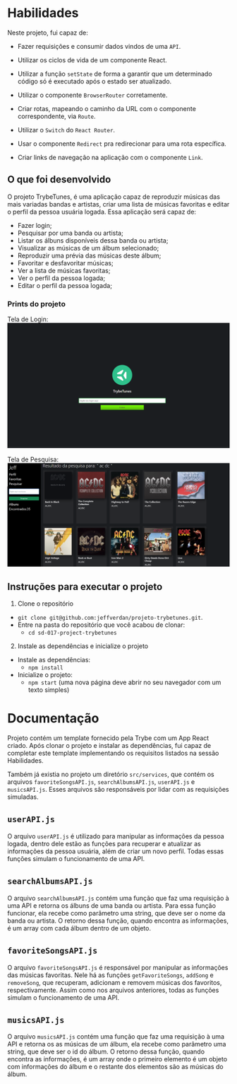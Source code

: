 # Habilidades
Neste projeto, fui capaz de:

  * Fazer requisições e consumir dados vindos de uma `API`.

  * Utilizar os ciclos de vida de um componente React.

  * Utilizar a função `setState` de forma a garantir que um determinado código só é executado após o estado ser atualizado.
  
  * Utilizar o componente `BrowserRouter` corretamente.

  * Criar rotas, mapeando o caminho da URL com o componente correspondente, via `Route`.

  * Utilizar o `Switch` do `React Router`.

  * Usar o componente `Redirect` pra redirecionar para uma rota específica.

  * Criar links de navegação na aplicação com o componente `Link`.

## O que foi desenvolvido

O projeto TrybeTunes, é uma aplicação capaz de reproduzir músicas das mais variadas bandas e artistas, criar uma lista de músicas favoritas e editar o perfil da pessoa usuária logada. Essa aplicação será capaz de:

  - Fazer login;
  - Pesquisar por uma banda ou artista;
  - Listar os álbuns disponíveis dessa banda ou artista;
  - Visualizar as músicas de um álbum selecionado;
  - Reproduzir uma prévia das músicas deste álbum;
  - Favoritar e desfavoritar músicas;
  - Ver a lista de músicas favoritas;
  - Ver o perfil da pessoa logada;
  - Editar o perfil da pessoa logada;

### Prints do projeto
Tela de Login:<br>
<img src="https://github.com/jeffverdan/projeto-trybetunes/blob/main/public/images/Tela%20de%20Login.png" width="600"/>

Tela de Pesquisa:<br>
<img src="https://github.com/jeffverdan/projeto-trybetunes/blob/main/public/images/Tela%20de%20Search.png" width="600"/>

## Instruções para executar o projeto

1. Clone o repositório
  * `git clone git@github.com:jeffverdan/projeto-trybetunes.git`.
  * Entre na pasta do repositório que você acabou de clonar:
    * `cd sd-017-project-trybetunes`

2. Instale as dependências e inicialize o projeto
  * Instale as dependências:
    * `npm install`
  * Inicialize o projeto:
    * `npm start` (uma nova página deve abrir no seu navegador com um texto simples)

# Documentação

Projeto contém um template fornecido pela Trybe com um App React criado. Após clonar o projeto e instalar as dependências, fui capaz de completar este template implementando os requisitos listados na sessão Habilidades.

Também já existia no projeto um diretório `src/services`, que contém os arquivos `favoriteSongsAPI.js`, `searchAlbumsAPI.js`, `userAPI.js` e `musicsAPI.js`. Esses arquivos são responsáveis por lidar com as requisições simuladas.
## `userAPI.js`

O arquivo `userAPI.js` é utilizado para manipular as informações da pessoa logada, dentro dele estão as funções para recuperar e atualizar as informações da pessoa usuária, além de criar um novo perfil. Todas essas funções simulam o funcionamento de uma API.

## `searchAlbumsAPI.js`

O arquivo `searchAlbumsAPI.js` contém uma função que faz uma requisição à uma API e retorna os álbuns de uma banda ou artista. Para essa função funcionar, ela recebe como parâmetro uma string, que deve ser o nome da banda ou artista. O retorno dessa função, quando encontra as informações, é um array com cada álbum dentro de um objeto.

## `favoriteSongsAPI.js`

O arquivo `favoriteSongsAPI.js` é responsável por manipular as informações das músicas favoritas. Nele há as funções `getFavoriteSongs`, `addSong` e `removeSong`, que recuperam, adicionam e removem músicas dos favoritos, respectivamente. Assim como nos arquivos anteriores, todas as funções simulam o funcionamento de uma API.

## `musicsAPI.js`

O arquivo `musicsAPI.js` contém uma função que faz uma requisição à uma API e retorna os as músicas de um álbum, ela recebe como parâmetro uma string, que deve ser o id do álbum. O retorno dessa função, quando encontra as informações, é um array onde o primeiro elemento é um objeto com informações do álbum e o restante dos elementos são as músicas do álbum.
